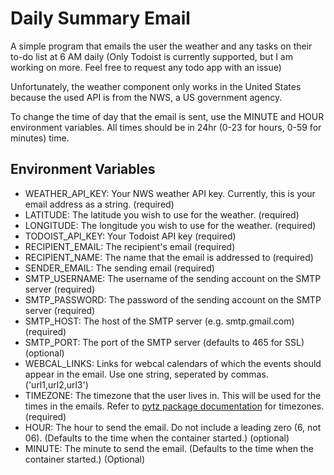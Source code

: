 # Daily Summary Email
A simple program that emails the user the weather and any tasks on their to-do list at 6 AM daily
(Only Todoist is currently supported, 
but I am working on more. Feel free to request any todo app with an issue)

Unfortunately, the weather component only works in the United States because the used API is from the NWS,
a US government agency.

To change the time of day that the email is sent, use the MINUTE and HOUR environment variables. 
All times should be in 24hr (0-23 for hours, 0-59 for minutes) time.

## Environment Variables
- WEATHER_API_KEY: Your NWS weather API key. Currently, this is your email address as a string. (required)
- LATITUDE: The latitude you wish to use for the weather. (required)
- LONGITUDE: The longitude you wish to use for the weather. (required)
- TODOIST_API_KEY: Your Todoist API key (required)
- RECIPIENT_EMAIL: The recipient's email (required)
- RECIPIENT_NAME: The name that the email is addressed to (required)
- SENDER_EMAIL: The sending email (required)
- SMTP_USERNAME: The username of the sending account on the SMTP server (required)
- SMTP_PASSWORD: The password of the sending account on the SMTP server (required)
- SMTP_HOST: The host of the SMTP server (e.g. smtp.gmail.com) (required)
- SMTP_PORT: The port of the SMTP server (defaults to 465 for SSL) (optional)
- WEBCAL_LINKS: Links for webcal calendars of which the events should appear in the email. Use one string, seperated by commas. ('url1,url2,url3')
- TIMEZONE: The timezone that the user lives in. This will be used for the times in the emails. 
Refer to [pytz package documentation](https://pypi.org/project/pytz/) for timezones. (required)
- HOUR: The hour to send the email. Do not include a leading zero (6, not 06). (Defaults to the time when the container started.) (optional)
- MINUTE: The minute to send the email. (Defaults to the time when the container started.) (Optional)
